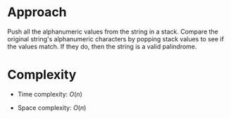 # Approach
Push all the alphanumeric values from the string in a stack. Compare the original string's alphanumeric characters
by popping stack values to see if the values match. If they do, then the string is a valid palindrome.


# Complexity
- Time complexity:
  $O(n)$

- Space complexity:
  $O(n)$